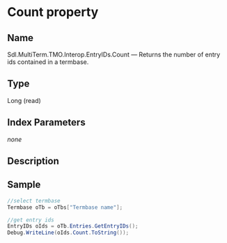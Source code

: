 #  Count property

## Name

Sdl.MultiTerm.TMO.Interop.EntryIDs.Count —          Returns the number of entry ids contained in a termbase.

## Type
Long
(read)

## Index Parameters
*none*

## Description


## Sample


```cs
//select termbase
Termbase oTb = oTbs["Termbase name"];

//get entry ids
EntryIDs oIds = oTb.Entries.GetEntryIDs();
Debug.WriteLine(oIds.Count.ToString());
```


